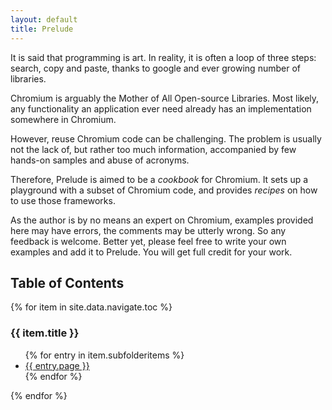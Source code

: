 ```yaml
---
layout: default
title: Prelude
---
```

It is said that programming is art. In reality, it is often a loop of three steps: search, copy and paste, thanks to google and ever growing number of libraries.

Chromium is arguably the Mother of All Open-source Libraries. Most likely, any functionality an application ever need already has an implementation somewhere in Chromium.

However, reuse Chromium code can be challenging. The problem is usually not the lack of, but rather too much information, accompanied by few hands-on samples and abuse of acronyms.

Therefore, Prelude is aimed to be a *cookbook* for Chromium. It sets up a playground with a subset of Chromium code, and provides *recipes* on how to use those frameworks.

As the author is by no means an expert on Chromium, examples provided here may have errors, the comments may be utterly wrong. So any feedback is welcome. Better yet, please feel free to write your own examples and add it to Prelude. You will get full credit for your work.

<div class="content">
<h2>Table of Contents</h2>
{% for item in site.data.navigate.toc %}
  <h3>{{ item.title }}</h3>
    <ul>
      {% for entry in item.subfolderitems %}
        <li><a href="{{ site.baseurl }}{{ entry.url }}">{{ entry.page }}</a></li>
      {% endfor %}
    </ul>
{% endfor %}
</div>